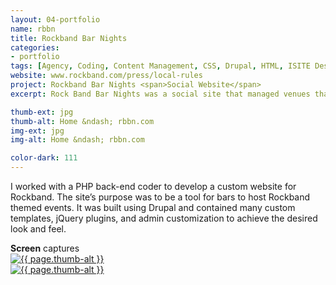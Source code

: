 ```yaml
---
layout: 04-portfolio
name: rbbn
title: Rockband Bar Nights
categories:
- portfolio
tags: [Agency, Coding, Content Management, CSS, Drupal, HTML, ISITE Design, jQuery, PHP]
website: www.rockband.com/press/local-rules
project: Rockband Bar Nights <span>Social Website</span>
excerpt: Rock Band Bar Nights was a social site that managed venues that wanted to host a karaoke style Rock Band experience.

thumb-ext: jpg
thumb-alt: Home &ndash; rbbn.com
img-ext: jpg
img-alt: Home &ndash; rbbn.com

color-dark: 111
---
```

I worked with a PHP back-end coder to develop a custom website for Rockband. The site’s purpose was to be a tool for bars to host Rockband themed events. It was built using Drupal and contained many custom templates, jQuery plugins, and admin customization to achieve the desired look and feel.

<section class="cf">
  <span class="section-title"><b>Screen</b> captures</span>
  <div class="grid grid--guttersLarge grid-wrap thumb-grid">
    <div class="thumb grid-cell show-me animated">
      <a href="#" class="fluidbox">
        <img src="/images/portfolio/{{ page.name }}/{{ page.name }}-01.{{ page.img-ext }}" alt="{{ page.thumb-alt }}" class="img-responsive">
      </a>
    </div>
    <div class="thumb grid-cell show-me animated">
      <a href="#" class="fluidbox">
        <img src="/images/portfolio/{{ page.name }}/{{ page.name }}-02.{{ page.img-ext }}" alt="{{ page.thumb-alt }}" class="img-responsive">
      </a>
    </div>
  </div>
</section>
